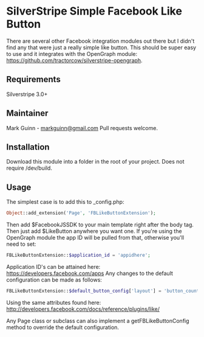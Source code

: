 SilverStripe Simple Facebook Like Button
========================================

There are several other Facebook integration modules out there but I didn't find any
that were just a really simple like button. This should be super easy to use and it
integrates with the OpenGraph module: <https://github.com/tractorcow/silverstripe-opengraph>.

## Requirements
Silverstripe 3.0+

## Maintainer
Mark Guinn - markguinn@gmail.com
Pull requests welcome.

## Installation
Download this module into a folder in the root of your project. Does not require /dev/build.

## Usage
The simplest case is to add this to _config.php:

```php
Object::add_extension('Page', 'FBLikeButtonExtension');
```

Then add $FacebookJSSDK to your main template right after the body tag. Then just add
$LikeButton anywhere you want one. If you're using the OpenGraph module the app ID will
be pulled from that, otherwise you'll need to set:

```php
FBLikeButtonExtension::$application_id = 'appidhere';
```

Application ID's can be attained here: <https://developers.facebook.com/apps>
Any changes to the default configuration can be made as follows:

```php
FBLikeButtonExtension::$default_button_config['layout'] = 'button_count';
```

Using the same attributes found here: <http://developers.facebook.com/docs/reference/plugins/like/>

Any Page class or subclass can also implement a getFBLikeButtonConfig method to override
the default configuration.

